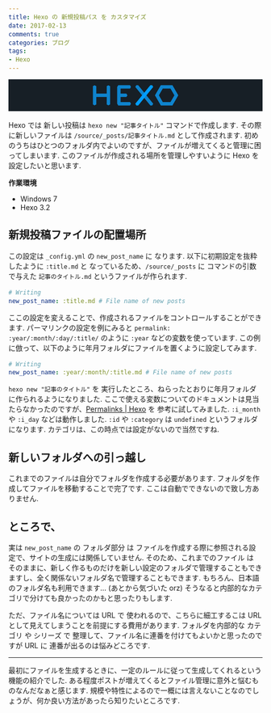 ```yaml
---
title: Hexo の 新規投稿パス を カスタマイズ
date: 2017-02-13
comments: true
categories: ブログ
tags:
- Hexo
---
```


![](/assets/hexo/hexo-3.2.png "Hexo")

Hexo では 新しい投稿は `hexo new "記事タイトル"` コマンドで作成します. その際に新しいファイルは `/source/_posts/記事タイトル.md` として作成されます. 初めのうちはひとつのフォルダ内でよいのですが、ファイルが増えてくると管理に困ってしまいます.
このファイルが作成される場所を管理しやすいように Hexo を 設定したいと思います.

**作業環境**
- Windows 7
- Hexo 3.2


## 新規投稿ファイルの配置場所
この設定は `_config.yml` の `new_post_name` に なります. 以下に初期設定を抜粋したように `:title.md` と なっているため、`/source/_posts` に コマンドの引数で与えた `記事のタイトル.md` というファイルが作られます.
```yml
# Writing
new_post_name: :title.md # File name of new posts
```

ここの設定を変えることで、作成されるファイルをコントロールすることができます. パーマリンクの設定を例にみると `permalink: :year/:month/:day/:title/` のように `:year` などの変数を使っています.
この例に倣って、以下のように年月フォルダにファイルを置くように設定してみます.
```yaml
# Writing
new_post_name: :year/:month/:title.md # File name of new posts
```

`hexo new "記事のタイトル"` を 実行したところ、ねらったとおりに年月フォルダに作られるようになりました.
ここで使える変数についてのドキュメントは見当たらなかったのですが、[Permalinks | Hexo](https://hexo.io/docs/permalinks.html) を 参考に試してみました. `:i_month` や `:i_day` などは動作しました. `:id` や `:category` は `undefined` というフォルダになります. カテゴリは、この時点では設定がないので当然ですね.


## 新しいフォルダへの引っ越し
これまでのファイルは自分でフォルダを作成する必要があります. フォルダを作成してファイルを移動することで完了です.
ここは自動でできないので致し方ありません.

## ところで、
実は `new_post_name` の フォルダ部分 は ファイルを作成する際に参照される設定で、サイトの生成には関係していません.
そのため、これまでのファイル は そのままに、新しく作るものだけを新しい設定のフォルダで管理することもできますし、全く関係ないフォルダ名で管理することもできます. もちろん、日本語のフォルダ名も利用できます... (あとから気づいた orz)
そうなると内部的なカテゴリで分けても良かったのかもと思ったりもします.

ただ、ファイル名については URL で 使われるので、こちらに細工するこは URL として見えてしまうことを前提にする費用があります.
フォルダを内部的な カテゴリ や シリーズ で 整理して、ファイル名に連番を付けてもよいかと思ったのですが URL に 連番が出るのは悩みどころです.



- - - -
最初にファイルを生成するときに、一定のルールに従って生成してくれるという機能の紹介でした.
ある程度ポストが増えてくるとファイル管理に意外と悩むものなんだなぁと感じます. 規模や特性によるので一概には言えないことなのでしょうが、何か良い方法があったら知りたいところです.
